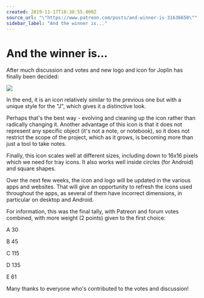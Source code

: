 ```yaml
---
created: 2019-11-17T18:38:55.000Z
source_url: "\"https://www.patreon.com/posts/and-winner-is-31636650\""
sidebar_label: "And the winner is..."
---
```


# And the winner is...

After much discussion and votes and new logo and icon for Joplin has finally been decided:

![](https://raw.githubusercontent.com/laurent22/joplin/dev/Assets/WebsiteAssets/images/news/20191117-183855_0.png)

In the end, it is an icon relatively similar to the previous one but with a unique style for the "J", which gives it a distinctive look.

Perhaps that's the best way - evolving and cleaning up the icon rather than radically changing it. Another advantage of this icon is that it does not represent any specific object (it's not a note, or notebook), so it does not restrict the scope of the project, which as it grows, is becoming more than just a tool to take notes.

Finally, this icon scales well at different sizes, including down to 16x16 pixels which we need for tray icons. It also works well inside circles (for Android) and square shapes.

Over the next few weeks, the icon and logo will be updated in the various apps and websites. That will give an opportunity to refresh the icons used throughout the apps, as several of them have incorrect dimensions, in particular on desktop and Android.

For information, this was the final tally, with Patreon and forum votes combined, with more weight (2 points) given to the first choice:

A 30

B 45

C 115

D 135

E 61

Many thanks to everyone who's contributed to the votes and discussion!
